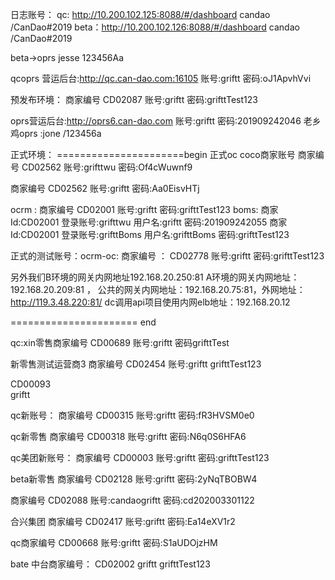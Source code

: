日志账号：
qc:  http://10.200.102.125:8088/#/dashboard  candao  /CanDao#2019
beta：http://10.200.102.126:8088/#/dashboard  candao  /CanDao#2019


beta->oprs
jesse
123456Aa

qcoprs
营运后台:http://qc.can-dao.com:16105 账号:griftt 密码:oJ1ApvhVvi

预发布环境：
商家编号 CD02087
账号:griftt
密码:grifttTest123


oprs营运后台:http://oprs6.can-dao.com 账号:griftt 密码:201909242046
老乡鸡oprs :jone /123456a

正式环境：
======================begin
正式oc  coco商家账号
商家编号 CD02562
账号:grifttwu
密码:Of4cWuwnf9


商家编号 CD02562
账号:griftt
密码:Aa0EisvHTj

ocrm : 
商家编号 CD02001
账号:griftt
密码:grifttTest123
boms:
 商家Id:CD02001 登录账号:grifttwu 用户名:griftt 密码:201909242055
 商家Id:CD02001 登录账号:grifttBoms 用户名:grifttBoms 密码:grifttTest123

正式的测试账号：ocrm-oc: 
商家编号 ： CD02778
账号:griftt
密码:grifttTest123




另外我们B环境的网关内网地址192.168.20.250:81 A环境的网关内网地址：192.168.20.209:81 ，
公共的网关内网地址：192.168.20.75:81，外网地址：http://119.3.48.220:81/
dc调用api项目使用内网elb地址：192.168.20.12  

====================== end

qc:xin零售商家编号 CD00689
账号:griftt
密码grifttTest

新零售测试运营商3
商家编号 CD02454
账号:griftt
grifttTest123


CD00093  
griftt
 
qc新账号：
商家编号 CD00315
账号:griftt
密码:fR3HVSM0e0

qc新零售
商家编号 CD00318
账号:griftt
密码:N6q0S6HFA6

qc美团新账号：
商家编号 CD00003
账号:griftt
密码:grifttTest123


beta新零售
商家编号 CD02128
账号:griftt
密码:2yNqTBOBW4



商家编号 CD02088
账号:candaogriftt
密码:cd202003301122

合兴集团
商家编号 CD02417
账号:griftt
密码:Ea14eXV1r2

qc商家编号 CD00668
账号:griftt
密码:S1aUDOjzHM


bate 中台商家编号：
CD02002
griftt
grifttTest123
